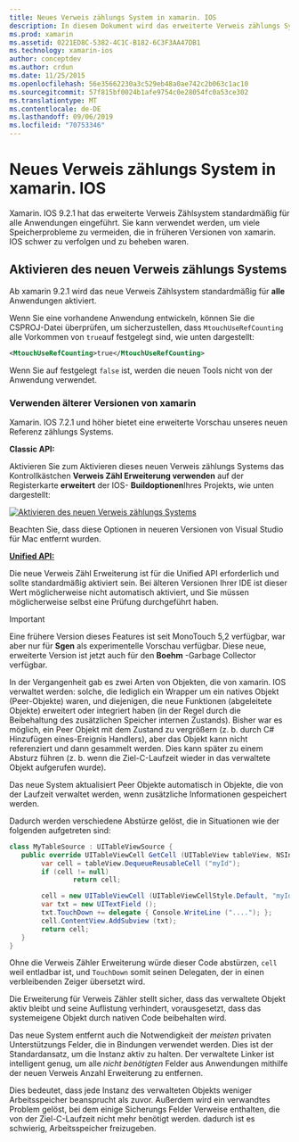 ```yaml
---
title: Neues Verweis zählungs System in xamarin. IOS
description: In diesem Dokument wird das erweiterte Verweis zählungs System von xamarin beschrieben, das in allen xamarin. IOS-Anwendungen standardmäßig aktiviert ist.
ms.prod: xamarin
ms.assetid: 0221ED8C-5382-4C1C-B182-6C3F3AA47DB1
ms.technology: xamarin-ios
author: conceptdev
ms.author: crdun
ms.date: 11/25/2015
ms.openlocfilehash: 56e35662230a3c529eb48a0ae742c2b063c1ac10
ms.sourcegitcommit: 57f815bf0024b1afe9754c0e28054fc0a53ce302
ms.translationtype: MT
ms.contentlocale: de-DE
ms.lasthandoff: 09/06/2019
ms.locfileid: "70753346"
---
```

# <a name="new-reference-counting-system-in-xamarinios"></a>Neues Verweis zählungs System in xamarin. IOS

Xamarin. IOS 9.2.1 hat das erweiterte Verweis Zählsystem standardmäßig für alle Anwendungen eingeführt. Sie kann verwendet werden, um viele Speicherprobleme zu vermeiden, die in früheren Versionen von xamarin. IOS schwer zu verfolgen und zu beheben waren.

## <a name="enabling-the-new-reference-counting-system"></a>Aktivieren des neuen Verweis zählungs Systems

Ab xamarin 9.2.1 wird das neue Verweis Zählsystem standardmäßig für **alle** Anwendungen aktiviert.

Wenn Sie eine vorhandene Anwendung entwickeln, können Sie die CSPROJ-Datei überprüfen, um sicherzustellen, dass `MtouchUseRefCounting` alle Vorkommen von `true`auf festgelegt sind, wie unten dargestellt:

```xml
<MtouchUseRefCounting>true</MtouchUseRefCounting>
```

Wenn Sie auf festgelegt `false` ist, werden die neuen Tools nicht von der Anwendung verwendet.

### <a name="using-older-versions-of-xamarin"></a>Verwenden älterer Versionen von xamarin

Xamarin. IOS 7.2.1 und höher bietet eine erweiterte Vorschau unseres neuen Referenz zählungs Systems.

**Classic API:**

Aktivieren Sie zum Aktivieren dieses neuen Verweis zählungs Systems das Kontrollkästchen **Verweis Zähl Erweiterung verwenden** auf der Registerkarte **erweitert** der IOS- **Buildoptionen**Ihres Projekts, wie unten dargestellt: 

[![](newrefcount-images/image1.png "Aktivieren des neuen Verweis zählungs Systems")](newrefcount-images/image1.png#lightbox)

Beachten Sie, dass diese Optionen in neueren Versionen von Visual Studio für Mac entfernt wurden.

 **[Unified API:](~/cross-platform/macios/unified/index.md)**

 Die neue Verweis Zähl Erweiterung ist für die Unified API erforderlich und sollte standardmäßig aktiviert sein. Bei älteren Versionen Ihrer IDE ist dieser Wert möglicherweise nicht automatisch aktiviert, und Sie müssen möglicherweise selbst eine Prüfung durchgeführt haben.

> [!IMPORTANT]
> Eine frühere Version dieses Features ist seit MonoTouch 5,2 verfügbar, war aber nur für **Sgen** als experimentelle Vorschau verfügbar. Diese neue, erweiterte Version ist jetzt auch für den **Boehm** -Garbage Collector verfügbar.

In der Vergangenheit gab es zwei Arten von Objekten, die von xamarin. IOS verwaltet werden: solche, die lediglich ein Wrapper um ein natives Objekt (Peer-Objekte) waren, und diejenigen, die neue Funktionen (abgeleitete Objekte) erweitert oder integriert haben (in der Regel durch die Beibehaltung des zusätzlichen Speicher internen Zustands). Bisher war es möglich, ein Peer Objekt mit dem Zustand zu vergrößern (z. b. durch C# Hinzufügen eines-Ereignis Handlers), aber das Objekt kann nicht referenziert und dann gesammelt werden. Dies kann später zu einem Absturz führen (z. b. wenn die Ziel-C-Laufzeit wieder in das verwaltete Objekt aufgerufen wurde).

Das neue System aktualisiert Peer Objekte automatisch in Objekte, die von der Laufzeit verwaltet werden, wenn zusätzliche Informationen gespeichert werden.

Dadurch werden verschiedene Abstürze gelöst, die in Situationen wie der folgenden aufgetreten sind:

```csharp
class MyTableSource : UITableViewSource {
   public override UITableViewCell GetCell (UITableView tableView, NSIndexPath indexPath) {
        var cell = tableView.DequeueReusableCell ("myId");
        if (cell != null)
                return cell;

        cell = new UITableViewCell (UITableViewCellStyle.Default, "myId");
        var txt = new UITextField ();
        txt.TouchDown += delegate { Console.WriteLine ("...."); };
        cell.ContentView.AddSubview (txt);
        return cell;
   }
}
```

Ohne die Verweis Zähler Erweiterung würde dieser Code abstürzen, `cell` weil entladbar ist, und `TouchDown` somit seinen Delegaten, der in einen verbleibenden Zeiger übersetzt wird.

Die Erweiterung für Verweis Zähler stellt sicher, dass das verwaltete Objekt aktiv bleibt und seine Auflistung verhindert, vorausgesetzt, dass das systemeigene Objekt durch nativen Code beibehalten wird.

Das neue System entfernt auch die Notwendigkeit der *meisten* privaten Unterstützungs Felder, die in Bindungen verwendet werden. Dies ist der Standardansatz, um die Instanz aktiv zu halten. Der verwaltete Linker ist intelligent genug, um alle *nicht benötigten* Felder aus Anwendungen mithilfe der neuen Verweis Anzahl Erweiterung zu entfernen.

Dies bedeutet, dass jede Instanz des verwalteten Objekts weniger Arbeitsspeicher beansprucht als zuvor. Außerdem wird ein verwandtes Problem gelöst, bei dem einige Sicherungs Felder Verweise enthalten, die von der Ziel-C-Laufzeit nicht mehr benötigt werden. dadurch ist es schwierig, Arbeitsspeicher freizugeben.
